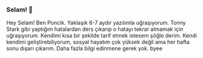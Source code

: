 ### Selam! 👋

Hey Selam! Ben Poncik. Yaklaşık 6-7 aydır yazılımla uğraşıyorum. Tonny Stark gibi yaptığım hatalardan ders çıkarıp o hatayı tekrar almamak için uğraşıyorum. Kendimi kısa bir şekilde tarif etmek istesem şöğle derim. Kendi kendimi geliştirebiliyorum, sosyal hayatım çok yüksek değil ama her hafta sonu dışarı çıkarım. Daha fazla bilgi edinmene gerek yok. byee 

